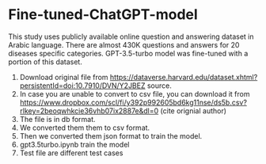 # Fine-tuned-ChatGPT-model
This study uses publicly available online question and answering dataset in Arabic language. There are almost 430K questions and answers for 20 diseases specific categories. GPT-3.5-turbo model was fine-tuned with a portion of this dataset. 

1. Download original file from https://dataverse.harvard.edu/dataset.xhtml?persistentId=doi:10.7910/DVN/Y2JBEZ source.
2. In case you are unable to convert to csv file, you can download it from https://www.dropbox.com/scl/fi/y392p992605bd6kg11nse/ds5b.csv?rlkey=2beoqwhkcie36vhb07ix2887e&dl=0 (cite orignial author)
3. The file is in db format.
4. We converted them them to csv format.
5. Then we converted them json format to train the model.
6. gpt3.5turbo.ipynb train the model
7. Test file are different test cases

